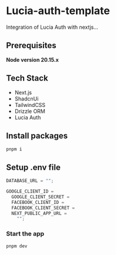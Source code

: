 # Lucia-auth-template

Integration of Lucia Auth with nextjs...

## Prerequisites

**Node version 20.15.x**

## Tech Stack

- Next.js
- ShadcnUi
- TailwindCSS
- Drizzle ORM
- Lucia Auth

## Install packages

```shell
pnpm i
```

## Setup .env file

```js
DATABASE_URL = "";

GOOGLE_CLIENT_ID =
  GOOGLE_CLIENT_SECRET =
  FACEBOOK_CLIENT_ID =
  FACEBOOK_CLIENT_SECRET =
  NEXT_PUBLIC_APP_URL =
    "";
```

### Start the app

```shell
pnpm dev
```
